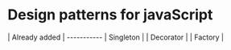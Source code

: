 <h1>Design patterns for javaScript</h1>
| Already added |
-----------
| Singleton |
| Decorator |
| Factory |
